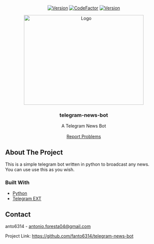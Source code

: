 <br />
<p align="center">
  <a href="https://github.com/fanto6314/BlackJack">
    <a href="github/fanto6314/BlackJack"><img src="https://img.shields.io/badge/Version-V1.5.2-green?style=flat" alt="Version" /></a>
    <a href="https://www.codefactor.io/repository/github/fanto6314/telegram-news-bot"><img src="https://www.codefactor.io/repository/github/fanto6314/telegram-news-bot/badge" alt="CodeFactor" /></a>
    <a href="github/fanto6314/BlackJack"><img src="https://img.shields.io/badge/Owner-anto6314-limegreen?style=flat" alt="Version" /></a>
  </a>
</p>
<p align="center">
  <a href="https://github.com/fanto6314/BlackJack">
    <img src="https://i.imgur.com/ZiI4Bbl.png" alt="Logo" width="384" height="288">
  </a>

  <h3 align="center">telegram-news-bot</h3>

  <p align="center">
    A Telegram News Bot
    <br />
    <br />
    <a href="https://github.com/fanto6314/telegram-news-bot/issues">Report Problems</a>
  </p>
</p>

## About The Project

This is a simple telegram bot written in python to broadcast any news.
<br />
You can use use this as you wish.

### Built With

* [Python](https://python.org/)
* [Telegram EXT](https://docs.python-telegram-bot.org/en/stable/telegram.ext.html)

## Contact

anto6314 - antonio.foresta04@gmail.com

Project Link: https://github.com/fanto6314/telegram-news-bot
